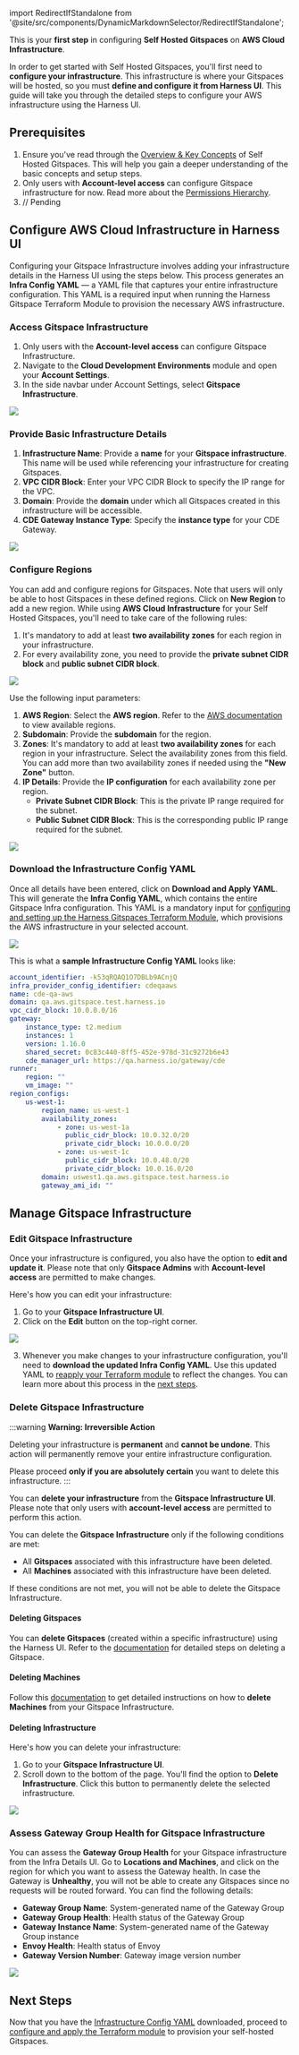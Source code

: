 import RedirectIfStandalone from '@site/src/components/DynamicMarkdownSelector/RedirectIfStandalone';

<RedirectIfStandalone label="AWS" targetPage="/docs/cloud-development-environments/self-hosted-gitspaces/steps/gitspace-infra-ui" />

This is your **first step** in configuring **Self Hosted Gitspaces** on **AWS Cloud Infrastructure**. 

In order to get started with Self Hosted Gitspaces, you'll first need to **configure your infrastructure**. This infrastructure is where your Gitspaces will be hosted, so you must **define and configure it from Harness UI**. This guide will take you through the detailed steps to configure your AWS infrastructure using the Harness UI.

## Prerequisites

1. Ensure you've read through the [Overview & Key Concepts](/docs/cloud-development-environments/self-hosted-gitspaces/fundamentals.md) of Self Hosted Gitspaces. This will help you gain a deeper understanding of the basic concepts and setup steps.
2. Only users with **Account-level access** can configure Gitspace infrastructure for now. Read more about the [Permissions Hierarchy](https://developer.harness.io/docs/platform/role-based-access-control/rbac-in-harness#permissions-hierarchy-scopes).
3. // Pending

## Configure AWS Cloud Infrastructure in Harness UI

Configuring your Gitspace Infrastructure involves adding your infrastructure details in the Harness UI using the steps below. This process generates an **Infra Config YAML** — a YAML file that captures your entire infrastructure configuration. This YAML is a required input when running the Harness Gitspace Terraform Module to provision the necessary AWS infrastructure.

### Access Gitspace Infrastructure

1. Only users with the **Account-level access** can configure Gitspace Infrastructure.
2. Navigate to the **Cloud Development Environments** module and open your **Account Settings**.
3. In the side navbar under Account Settings, select **Gitspace Infrastructure**.

![](../static/access-gitspace-infra.png)

### Provide Basic Infrastructure Details

1. **Infrastructure Name**: Provide a **name** for your **Gitspace infrastructure**. This name will be used while referencing your infrastructure for creating Gitspaces.
2. **VPC CIDR Block**: Enter your VPC CIDR Block to specify the IP range for the VPC.
3. **Domain**: Provide the **domain** under which all Gitspaces created in this infrastructure will be accessible.
4. **CDE Gateway Instance Type**: Specify the **instance type** for your CDE Gateway.

![](../static/aws-hybrid-1.png)

### Configure Regions
You can add and configure regions for Gitspaces. Note that users will only be able to host Gitspaces in these defined regions. Click on **New Region** to add a new region. While using **AWS Cloud Infrastructure** for your Self Hosted Gitspaces, you'll need to take care of the following rules: 
1. It's mandatory to add at least **two availability zones** for each region in your infrastructure. 
2. For every availability zone, you need to provide the **private subnet CIDR block** and **public subnet CIDR block**. 

![](../static/aws-hybrid-2.png)

Use the following input parameters:
1. **AWS Region**: Select the **AWS region**. Refer to the [AWS documentation](https://docs.aws.amazon.com/AWSEC2/latest/UserGuide/using-regions-availability-zones.html) to view available regions.
2. **Subdomain**: Provide the **subdomain** for the region. 
3. **Zones**: It's mandatory to add at least **two availability zones** for each region in your infrastructure. Select the availability zones from this field. You can add more than two availability zones if needed using the **"New Zone"** button. 
4. **IP Details**: Provide the **IP configuration** for each availability zone per region. 
   - **Private Subnet CIDR Block**: This is the private IP range required for the subnet. 
   - **Public Subnet CIDR Block**: This is the corresponding public IP range required for the subnet.

![](../static/aws-hybrid-region-details.png)

### Download the Infrastructure Config YAML

Once all details have been entered, click on **Download and Apply YAML**. This will generate the **Infra Config YAML**, which contains the entire Gitspace Infra configuration. This YAML is a mandatory input for [configuring and setting up the Harness Gitspaces Terraform Module](/docs/cloud-development-environments/self-hosted-gitspaces/steps/gitspace-infra-terraform.md), which provisions the AWS infrastructure in your selected account.

![](../static/aws-hybrid-download-yaml.png)

This is what a **sample Infrastructure Config YAML** looks like: 
```YAML
account_identifier: -k53qRQAQ1O7DBLb9ACnjQ
infra_provider_config_identifier: cdeqaaws
name: cde-qa-aws
domain: qa.aws.gitspace.test.harness.io
vpc_cidr_block: 10.0.0.0/16
gateway:
    instance_type: t2.medium
    instances: 1
    version: 1.16.0
    shared_secret: 0c83c440-8ff5-452e-978d-31c9272b6e43
    cde_manager_url: https://qa.harness.io/gateway/cde
runner:
    region: ""
    vm_image: ""
region_configs:
    us-west-1:
        region_name: us-west-1
        availability_zones:
            - zone: us-west-1a
              public_cidr_block: 10.0.32.0/20
              private_cidr_block: 10.0.0.0/20
            - zone: us-west-1c
              public_cidr_block: 10.0.48.0/20
              private_cidr_block: 10.0.16.0/20
        domain: uswest1.qa.aws.gitspace.test.harness.io
        gateway_ami_id: ""
```

## Manage Gitspace Infrastructure

### Edit Gitspace Infrastructure
Once your infrastructure is configured, you also have the option to **edit and update it**. Please note that only **Gitspace Admins** with **Account-level access** are permitted to make changes.

Here's how you can edit your infrastructure: 
1. Go to your **Gitspace Infrastructure UI**. 
2. Click on the **Edit** button on the top-right corner. 

![](../static/aws-edit-infra.png)

3. Whenever you make changes to your infrastructure configuration, you'll need to **download the updated Infra Config YAML**.
Use this updated YAML to [reapply your Terraform module](/docs/cloud-development-environments/self-hosted-gitspaces/steps/gitspace-infra-terraform.md) to reflect the changes. You can learn more about this process in the [next steps](#next-steps).

### Delete Gitspace Infrastructure
:::warning **Warning: Irreversible Action**

Deleting your infrastructure is **permanent** and **cannot be undone**. This action will permanently remove your entire infrastructure configuration. 

Please proceed **only if you are absolutely certain** you want to delete this infrastructure.
:::

You can **delete your infrastructure** from the **Gitspace Infrastructure UI**. Please note that only users with **account-level access** are permitted to perform this action.

You can delete the **Gitspace Infrastructure** only if the following conditions are met:

* All **Gitspaces** associated with this infrastructure have been deleted.
* All **Machines** associated with this infrastructure have been deleted.

If these conditions are not met, you will not be able to delete the Gitspace Infrastructure.

#### Deleting Gitspaces
You can **delete Gitspaces** (created within a specific infrastructure) using the Harness UI. Refer to the [documentation](/docs/cloud-development-environments/manage-gitspaces/delete-gitspaces.md) for detailed steps on deleting a Gitspace.

#### Deleting Machines
Follow this [documentation](/docs/cloud-development-environments/self-hosted-gitspaces/steps/manage-self-hosted.md#delete-machines-from-gitspace-infrastructure) to get detailed instructions on how to **delete Machines** from your Gitspace Infrastructure. 

#### Deleting Infrastructure
Here's how you can delete your infrastructure: 
1. Go to your **Gitspace Infrastructure UI**. 
2. Scroll down to the bottom of the page. You'll find the option to **Delete Infrastructure**. Click this button to permanently delete the selected infrastructure.

![](../static/aws-delete-inra.png)

### Assess Gateway Group Health for Gitspace Infrastructure
You can assess the **Gateway Group Health** for your Gitspace infrastructure from the Infra Details UI. Go to **Locations and Machines**, and click on the region for which you want to assess the Gateway health. In case the Gateway is **Unhealthy**, you will not be able to create any Gitspaces since no requests will be routed forward. You can find the following details:

* **Gateway Group Name**: System-generated name of the Gateway Group
* **Gateway Group Health**: Health status of the Gateway Group
* **Gateway Instance Name**: System-generated name of the Gateway Group instance
* **Envoy Health**: Health status of Envoy
* **Gateway Version Number**: Gateway image version number

![](../static/aws-hyrbid-gateway-health.png)

## Next Steps
Now that you have the [Infrastructure Config YAML](#download-the-infrastructure-config-yaml) downloaded, proceed to [configure and apply the Terraform module](/docs/cloud-development-environments/self-hosted-gitspaces/steps/gitspace-infra-terraform.md) to provision your self-hosted Gitspaces.
